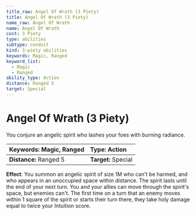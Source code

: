 ```yaml
---
title_raw: Angel Of Wrath (3 Piety)
title: Angel Of Wrath (3 Piety)
name_raw: Angel Of Wrath
name: Angel Of Wrath
cost: 3 Piety
type: abilities
subtype: conduit
kind: 3-piety abilities
keywords: Magic, Ranged
keyword_list:
  - Magic
  - Ranged
ability_type: Action
distance: Ranged 5
target: Special
---
```


# Angel Of Wrath (3 Piety)

You conjure an angelic spirit who lashes your foes with burning radiance.

<!-- @nosort -->

| **Keywords:** Magic, Ranged | **Type:** Action    |
| :-------------------------- | :------------------ |
| **Distance:** Ranged 5      | **Target:** Special |

**Effect**: You summon an angelic spirit of size 1M who can't be harmed, and who appears in an unoccupied space within distance. The spirit lasts until the end of your next turn. You and your allies can move through the spirit's space, but enemies can't. The first time on a turn that an enemy moves within 1 square of the spirit or starts their turn there, they take holy damage equal to twice your Intuition score.
